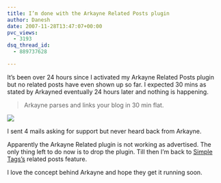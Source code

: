 ```yaml
---
title: I’m done with the Arkayne Related Posts plugin
author: Danesh
date: 2007-11-28T13:47:07+00:00
pvc_views:
  - 3193
dsq_thread_id:
  - 889737628

---
```

It&#8217;s been over 24 hours since I activated my Arkayne Related Posts plugin but no related posts have even shown up so far. I expected 30 mins as stated by Arkayned eventually 24 hours later and nothing is happening.

> Arkayne parses and links your blog in 30 min flat.

![][1] 

I sent 4 mails asking for support but never heard back from Arkayne.

Apparently the Arkayne Related plugin is not working as advertised. The only thing left to do now is to drop the plugin. Till then I&#8217;m back to [Simple Tags&#8217;s][2] related posts feature.

I love the concept behind Arkayne and hope they get it running soon.

 [1]: http://img263.imageshack.us/img263/8481/arkayneerrorgb2.jpg
 [2]: http://wordpress.org/extend/plugins/simple-tags